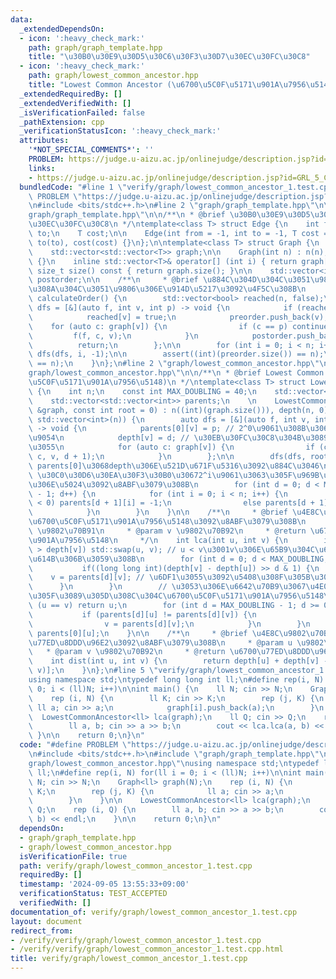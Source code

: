 ```yaml
---
data:
  _extendedDependsOn:
  - icon: ':heavy_check_mark:'
    path: graph/graph_template.hpp
    title: "\u30B0\u30E9\u30D5\u30C6\u30F3\u30D7\u30EC\u30FC\u30C8"
  - icon: ':heavy_check_mark:'
    path: graph/lowest_common_ancestor.hpp
    title: "Lowest Common Ancestor (\u6700\u5C0F\u5171\u901A\u7956\u5148)"
  _extendedRequiredBy: []
  _extendedVerifiedWith: []
  _isVerificationFailed: false
  _pathExtension: cpp
  _verificationStatusIcon: ':heavy_check_mark:'
  attributes:
    '*NOT_SPECIAL_COMMENTS*': ''
    PROBLEM: https://judge.u-aizu.ac.jp/onlinejudge/description.jsp?id=GRL_5_C
    links:
    - https://judge.u-aizu.ac.jp/onlinejudge/description.jsp?id=GRL_5_C
  bundledCode: "#line 1 \"verify/graph/lowest_common_ancestor_1.test.cpp\"\n#define\
    \ PROBLEM \"https://judge.u-aizu.ac.jp/onlinejudge/description.jsp?id=GRL_5_C\"\
    \n#include <bits/stdc++.h>\n#line 2 \"graph/graph_template.hpp\"\n\n#line 4 \"\
    graph/graph_template.hpp\"\n\n/**\n * @brief \u30B0\u30E9\u30D5\u30C6\u30F3\u30D7\
    \u30EC\u30FC\u30C8\n */\ntemplate<class T> struct Edge {\n    int from;\n    int\
    \ to;\n    T cost;\n\n    Edge(int from = -1, int to = -1, T cost = -1) : from(from),\
    \ to(to), cost(cost) {}\n};\n\ntemplate<class T> struct Graph {\n    int n;\n\
    \    std::vector<std::vector<T>> graph;\n\n    Graph(int n) : n(n), graph(n, std::vector<T>())\
    \ {}\n    inline std::vector<T>& operator[] (int i) { return graph[i]; }\n   \
    \ size_t size() const { return graph.size(); }\n\n    std::vector<int> preorder,\
    \ postorder;\n\n    /**\n     * @brief \u884C\u304D\u304C\u3051\u9806\u3001\u5E30\
    \u308A\u304C\u3051\u9806\u306E\u914D\u5217\u3092\u4F5C\u308B\n     */\n    void\
    \ calculateOrder() {\n        std::vector<bool> reached(n, false);\n        auto\
    \ dfs = [&](auto f, int v, int p) -> void {\n            if (reached[v]) return;\n\
    \            reached[v] = true;\n            preorder.push_back(v);\n        \
    \    for (auto c: graph[v]) {\n                if (c == p) continue;\n       \
    \         f(f, c, v);\n            }\n            postorder.push_back(v);\n  \
    \          return;\n        };\n\n        for (int i = 0; i < n; i++) if (!reached[i])\
    \ dfs(dfs, i, -1);\n\n        assert((int)(preorder.size()) == n);\n        assert((int)(postorder.size())\
    \ == n);\n    }\n};\n#line 2 \"graph/lowest_common_ancestor.hpp\"\n\n#line 5 \"\
    graph/lowest_common_ancestor.hpp\"\n\n/**\n * @brief Lowest Common Ancestor (\u6700\
    \u5C0F\u5171\u901A\u7956\u5148)\n */\ntemplate<class T> struct LowestCommonAncestor\
    \ {\n    int n;\n    const int MAX_DOUBLING = 40;\n    std::vector<int> depth;\n\
    \    std::vector<std::vector<int>> parents;\n    \n    LowestCommonAncestor(Graph<T>\
    \ &graph, const int root = 0) : n((int)(graph.size())), depth(n, 0), parents(MAX_DOUBLING,\
    \ std::vector<int>(n)) {\n        auto dfs = [&](auto f, int v, int p, int d)\
    \ -> void {\n            parents[0][v] = p; // 2^0\u9061\u308B\u3068p\u306B\u5230\
    \u9054\n            depth[v] = d; // \u30EB\u30FC\u30C8\u304B\u3089\u306E\u6DF1\
    \u3055\n            for (auto c: graph[v]) {\n                if (c != p) f(f,\
    \ c, v, d + 1);\n            }\n        };\n\n        dfs(dfs, root, -1, 0); //\
    \ parents[0]\u3068depth\u306E\u521D\u671F\u5316\u3092\u884C\u3046\n\n        //\
    \ \u30C0\u30D6\u30EA\u30F3\u30B0\u30672^i\u9061\u3063\u305F\u969B\u306E\u5148\u7956\
    \u306E\u5024\u3092\u8ABF\u3079\u308B\n        for (int d = 0; d < MAX_DOUBLING\
    \ - 1; d++) {\n            for (int i = 0; i < n; i++) {\n                if (parents[d][i]\
    \ < 0) parents[d + 1][i] = -1;\n                else parents[d + 1][i] = parents[d][parents[d][i]];\n\
    \            }\n        }\n    }\n\n    /**\n     * @brief \u4E8C\u9802\u70B9\u306E\
    \u6700\u5C0F\u5171\u901A\u7956\u5148\u3092\u8ABF\u3079\u308B\n     * @param u\
    \ \u9802\u70B91\n     * @param v \u9802\u70B92\n     * @return \u6700\u5C0F\u5171\
    \u901A\u7956\u5148\n     */\n    int lca(int u, int v) {\n        if (depth[u]\
    \ > depth[v]) std::swap(u, v); // u < v\u3001v\u306E\u65B9\u304C\u6DF1\u3044\u72B6\
    \u614B\u306B\u3059\u308B\n        for (int d = 0; d < MAX_DOUBLING; d++) {\n \
    \           if((long long int)(depth[v] - depth[u]) >> d & 1) {\n            \
    \    v = parents[d][v]; // \u6DF1\u3055\u3092\u5408\u308F\u305B\u308B\n      \
    \      }\n        }\n        // \u3053\u306E\u6642\u70B9\u3067\u4E00\u81F4\u3057\
    \u305F\u3089\u305D\u308C\u304C\u6700\u5C0F\u5171\u901A\u7956\u5148\n        if\
    \ (u == v) return u;\n        for (int d = MAX_DOUBLING - 1; d >= 0; d--){\n \
    \           if (parents[d][u] != parents[d][v]) {\n                u = parents[d][u];\n\
    \                v = parents[d][v];\n            }\n        }\n        return\
    \ parents[0][u];\n    }\n\n    /**\n     * @brief \u4E8C\u9802\u70B9\u306E\u6700\
    \u77ED\u8DDD\u96E2\u3092\u8ABF\u3079\u308B\n     * @param u \u9802\u70B91\n  \
    \   * @param v \u9802\u70B92\n     * @return \u6700\u77ED\u8DDD\u96E2\n     */\n\
    \    int dist(int u, int v) {\n        return depth[u] + depth[v] - 2 * depth[lca(u,\
    \ v)];\n    }\n};\n#line 5 \"verify/graph/lowest_common_ancestor_1.test.cpp\"\n\
    using namespace std;\ntypedef long long int ll;\n#define rep(i, N) for(ll i =\
    \ 0; i < (ll)N; i++)\n\nint main() {\n    ll N; cin >> N;\n    Graph<ll> graph(N);\n\
    \    rep (i, N) {\n        ll K; cin >> K;\n        rep (j, K) {\n           \
    \ ll a; cin >> a;\n            graph[i].push_back(a);\n        }\n    }\n\n  \
    \  LowestCommonAncestor<ll> lca(graph);\n    ll Q; cin >> Q;\n    rep (i, Q) {\n\
    \        ll a, b; cin >> a >> b;\n        cout << lca.lca(a, b) << endl;\n   \
    \ }\n\n    return 0;\n}\n"
  code: "#define PROBLEM \"https://judge.u-aizu.ac.jp/onlinejudge/description.jsp?id=GRL_5_C\"\
    \n#include <bits/stdc++.h>\n#include \"graph/graph_template.hpp\"\n#include \"\
    graph/lowest_common_ancestor.hpp\"\nusing namespace std;\ntypedef long long int\
    \ ll;\n#define rep(i, N) for(ll i = 0; i < (ll)N; i++)\n\nint main() {\n    ll\
    \ N; cin >> N;\n    Graph<ll> graph(N);\n    rep (i, N) {\n        ll K; cin >>\
    \ K;\n        rep (j, K) {\n            ll a; cin >> a;\n            graph[i].push_back(a);\n\
    \        }\n    }\n\n    LowestCommonAncestor<ll> lca(graph);\n    ll Q; cin >>\
    \ Q;\n    rep (i, Q) {\n        ll a, b; cin >> a >> b;\n        cout << lca.lca(a,\
    \ b) << endl;\n    }\n\n    return 0;\n}\n"
  dependsOn:
  - graph/graph_template.hpp
  - graph/lowest_common_ancestor.hpp
  isVerificationFile: true
  path: verify/graph/lowest_common_ancestor_1.test.cpp
  requiredBy: []
  timestamp: '2024-09-05 13:55:33+09:00'
  verificationStatus: TEST_ACCEPTED
  verifiedWith: []
documentation_of: verify/graph/lowest_common_ancestor_1.test.cpp
layout: document
redirect_from:
- /verify/verify/graph/lowest_common_ancestor_1.test.cpp
- /verify/verify/graph/lowest_common_ancestor_1.test.cpp.html
title: verify/graph/lowest_common_ancestor_1.test.cpp
---
```

